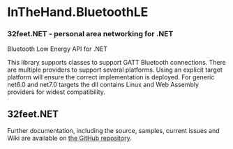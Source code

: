 ﻿# InTheHand.BluetoothLE
### 32feet.NET - personal area networking for .NET

Bluetooth Low Energy API for .NET

This library supports classes to support GATT Bluetooth connections. 
There are multiple providers to support several platforms. 
Using an explicit target platform will ensure the correct implementation is deployed.
For generic net6.0 and net7.0 targets the dll contains Linux and Web Assembly providers for widest compatibility.

## 32feet.NET

Further documentation, including the source, samples, current issues and Wiki are available on [the GitHub repository](https://github.com/inthehand/32feet).